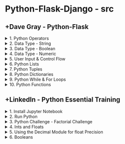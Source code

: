 # Python-Flask-Django - src

## +Dave Gray - Python-Flask

<details>
<summary>1. Python Operators </summary>

# Python Operators

```py
# Assignment Operators
name = "Dave"
print(name)  # Dave

# Arithmetic Operators
a = 2 + 2
b = 4 - 2
c = 24 / 5
d = 24 // 5
e = round(24 / 5)
f = 24 % 5
g = 2 ** 5

print("a", a, "b", b, "c", c, "d", d, "e", e, "f", f, "g", g)
# a 4 b 2 c 4.8 d 4 e 5 f 4 g 32

meaning = 42
meaning += 1
print(meaning)  # 43
meaning -= 1
print(meaning)  # 42
meaning *= 10
print(meaning)  # 420
meaning /= 10
print(meaning)  # 42.0
meaning = round(meaning)
print(meaning)  # 42

# Comparison Operators
print(2 == 2)  # True
print(2 != 2)   # False
print(3 != 2)  # True
print(10 > 2)  # True
print(10 < 2)  # False
print(10 >= 10)  # True

if meaning > 10:
    print('Right on!')  # Right on!
else:
    print('Not today')

# Ternary Operator
print('Great!') if meaning > 10 else print('Not today')
# Great!

```

<img width="1136" alt="image" src="https://github.com/omeatai/src-python-flask-django/assets/32337103/5a0fd9b7-aa1b-43a6-9f6b-93698862cb56">

# #END</details>

<details>
<summary>2. Data Type - String </summary>

# Data Type - String

[https://github.com/omeatai/src-python-flask-django/commit/786257d573dc94eea4ad0f451ed2a64fea47244c](https://github.com/omeatai/src-python-flask-django/commit/786257d573dc94eea4ad0f451ed2a64fea47244c)

```py
# String data type

# literal assignment
first = "Dave"
last = "Johnson"

print(first, type(first))  # Dave <class 'str'>
print(type(first) == str)  # True
print(isinstance(first, str))  # True

# constructor function
pizza = str("Pepperoni")
print(pizza, isinstance(pizza, str))  # Pepperoni True

# Concatenation
fullname = first + " " + last
fullname += "!"
print(fullname)  # Dave Johnson!

# Casting a number to a string
decade = str(1980)
print(decade, type(decade))  # 1980 <class 'str'>
statement = "I like rock music from the " + decade + "s."
print(statement)  # I like rock music from the 1980s.

# Multiple lines
multiline = '''
Hey, how are you?

I was just checking in.   All good?
                    - Dave
'''
print(multiline)
# Hey, how are you?
#
# I was just checking in.   All good?
#                    - Dave

# Escaping special characters
sentence = 'I\'m back at work!\tHey!\n\nWhere\'s this \\located?'
print(sentence)
# I'm back at work!	Hey!
#
# Where's this \located?

# String Methods
first = "Dave"
print(first)  # Dave
print(first.lower())  # dave
print(first.upper())  # DAVE

multiline = "hey, how are you?"
print(multiline)  # hey, how are you?
print(multiline.title())  # Hey, How Are You?
print(multiline.replace("hey", "Welcome"))  # Welcome, how are you?
print(len(multiline))  # 17
multiline += "                                        "
multiline = "                  " + multiline
print(len(multiline))  # 75
print(len(multiline.strip()))  # 17
print(len(multiline.lstrip()))  # 57
print(len(multiline.rstrip()))  # 35

# Build a menu
title = "menu".upper()
print(title.center(20, "="))
print("Coffee".ljust(16, ".") + "$1".rjust(4))
print("Muffin".ljust(16, ".") + "$2".rjust(4))
print("Cheesecake".ljust(16, ".") + "$4".rjust(4))
print("Tea".ljust(16, ".") + "$1".rjust(4))

# ========MENU========
# Coffee..........  $1
# Muffin..........  $2
# Cheesecake......  $4
# Tea.............  $1

# string index values
first = "Dave"
print(first[1])  # a
print(first[-1])  # e
print(first[1:-1])  # av
print(first[1:])  # ave

# Some methods return boolean data
print(first.startswith("D"))  # True
print(first.endswith("Z"))  # False

```

<img width="1255" alt="image" src="https://github.com/omeatai/src-python-flask-django/assets/32337103/3338cc92-727b-42ef-8921-afd7e43f0e67">

# #END</details>

<details>
<summary>3. Data Type - Boolean </summary>

# Data Type - Boolean

[https://github.com/omeatai/src-python-flask-django/commit/a379210ee24c5a461d223e4e642654c0fa30b462](https://github.com/omeatai/src-python-flask-django/commit/a379210ee24c5a461d223e4e642654c0fa30b462)

```py
# Boolean data type
x = bool(False)
my_value = True

print(type(x))  # <class 'bool'>
print(isinstance(my_value, bool))  # True
```

<img width="1255" alt="image" src="https://github.com/omeatai/src-python-flask-django/assets/32337103/397f15c1-ae2c-4dd4-90b9-979c69046bb6">

# #END</details>

<details>
<summary>4. Data Type - Numeric </summary>

# Data Type - Numeric

[https://github.com/omeatai/src-python-flask-django/commit/1586574ec08840c3a77cb2b0d93d8667af4f9ed0](https://github.com/omeatai/src-python-flask-django/commit/1586574ec08840c3a77cb2b0d93d8667af4f9ed0)

```py
# Numeric data types
import math

# integer type
price = 100
best_price = int(80.001)
print(type(price))  # <class 'int'>
print(isinstance(best_price, int))  # True

# float type
gpa = 3.28
y = float(1)
print(type(gpa))  # <class 'float'>
print(isinstance(y, float))  # True

# complex type
comp_value = 5+3j
print(type(comp_value))  # <class 'complex'>
print(comp_value.real)  # 5.0
print(comp_value.imag)  # 3.0

# Built-in functions for numbers
gpa = 3.28
print(abs(gpa * -1))  # 3.28
print(round(gpa))  # 3
print(round(gpa, 1))  # 3.3
print(math.pi)  # 3.141592653589793
print(math.sqrt(64))  # 8.0
print(math.ceil(gpa))  # 4
print(math.floor(gpa))  # 3

# Casting a string to a number
zipcode = "10001"
zip_value = int(zipcode)
print(type(zip_value))  # <class 'int'>
```

<img width="1255" alt="image" src="https://github.com/omeatai/src-python-flask-django/assets/32337103/28ca3892-458f-498f-b3c7-6cae9a153cd1">

# #END</details>

<details>
<summary>5. User Input & Control Flow </summary>

# User Input & Control Flow

[https://github.com/omeatai/src-python-flask-django/commit/7493f2cdb60aad3ef4098079075f9d7e973dd24a](https://github.com/omeatai/src-python-flask-django/commit/7493f2cdb60aad3ef4098079075f9d7e973dd24a)

```py
import sys
import random
from enum import Enum


class RPS(Enum):
    ROCK = 1
    PAPER = 2
    SCISSORS = 3


player_choice = input(
    "Enter...\n1 for Rock,\n2 for Paper, or \n3 for Scissors:\n\n")  # "2"

player = int(player_choice)  # 2

if player < 1 or player > 3:
    sys.exit("You must enter 1, 2, or 3.")

computer_choice = random.choice("123")
computer = int(computer_choice)

print("")
print(f"You chose {str(RPS(player)).replace("RPS.", "")}.")
# You chose PAPER.
print(f"Python chose {str(RPS(computer)).replace("RPS.", "")}.")
# Python chose ROCK.
print("")

result = (player, computer)

if result == (1, 3) or result == (2, 1) or result == (3, 2):
    print("🥳😜 Congrats! You win!  ") # 🥳😜 Congrats! You win!
elif player == computer:
    print("😎 It's a tie!")
else:
    print("😡 Python wins!")

# References:
# print(RPS(2))           # RPS.PAPER
# print(RPS.ROCK)         # RPS.ROCK
# print(RPS['ROCK'])      # RPS.ROCK
# print(RPS.ROCK.value)   # 1
# sys.exit()

# value = input("Please enter a your name: ")
# print(value)
```

<img width="1255" alt="image" src="https://github.com/omeatai/src-python-flask-django/assets/32337103/81dcb299-16bc-4464-b192-0349a4bcbe7b">

# #END</details>

<details>
<summary>6. Python Lists </summary>

# Python Lists

[https://github.com/omeatai/src-python-flask-django/commit/7f68127e2a893544bf4bc3ea5913edc1d8f36a36](https://github.com/omeatai/src-python-flask-django/commit/7f68127e2a893544bf4bc3ea5913edc1d8f36a36)

```py
# Python Lists

users = ['Dave', 'John', 'Sara']
data = ['Dave', 42, True]
empty_list = []

print("Dave" in users)  # True
print("Dave" in data)  # True
print("Dave" in empty_list)  # False
print("")

print(users[0])  # Dave
print(users[-2])  # John
print("")

# FInd index of value
print(users.index('Sara'))  # 2
print("")

# Slice from List
print(users[0:2])  # ['Dave', 'John']
print(users[1:])  # ['John', 'Sara']
print(users[-3:-1])  # ['Dave', 'John']
print(users[:])  # ['Dave', 'John', 'Sara']
print("")

# Find length of List
print(len(data))  # 3
print("")

# Append/Extend to List
users.append('Elsa')
print(users)  # ['Dave', 'John', 'Sara', 'Elsa']

users += ['Jason']
print(users)  # ['Dave', 'John', 'Sara', 'Elsa', 'Jason']

users.extend(['Robert', 'Jimmy'])
print(users)  # ['Dave', 'John', 'Sara', 'Elsa', 'Jason', 'Robert', 'Jimmy']

data = ['Alex', 'Peter']
users.extend(data)
print(users)
# ['Dave', 'John', 'Sara', 'Elsa', 'Jason', 'Robert', 'Jimmy', 'Alex', 'Peter']
print("")

# Insert to List
users = ['Fred', 'John']

users.insert(0, 'Bob')
print(users)  # ['Bob', 'Fred', 'John']

users[2:2] = ['Eddie', 'Alex', 'Bob', 'Stewart']
print(users)  # ['Bob', 'Fred', 'Eddie', 'Alex', 'Bob', 'Stewart', 'John']

users[2:4] = ['Robert', 'JPJ']
print(users)  # ['Bob', 'Fred', 'Robert', 'JPJ', 'Bob', 'Stewart', 'John']
print("")

# Remove from List
users.remove('Bob')
print(users)  # ['Fred', 'Robert', 'JPJ', 'Bob', 'Stewart', 'John']

popped = users.pop()
print(users)  # ['Fred', 'Robert', 'JPJ', 'Bob', 'Stewart']
print(popped)  # John

popped = users.pop(2)
print(users)  # ['Fred', 'Robert', 'Bob', 'Stewart']
print(popped)  # JPJ

del users[0]
print(users)  # ['Robert', 'Bob', 'Stewart']

# del data
data.clear()
print(data)  # []
print("")

# Sort List
users = ['Bob', 'Fred', 'John']
print(users)  # ['Bob', 'Fred', 'John']

users[1:2] = ['eddie']
print(users)  # ['Bob', 'eddie', 'John']

users.sort()
print(users)  # ['Bob', 'John', 'eddie']

users.sort(key=str.lower)
print(users)  # ['Bob', 'eddie', 'John']
print("")

nums = [4, 42, 78, 1, 5]
print(nums)  # [4, 42, 78, 1, 5]
nums.reverse()
print(nums)  # [5, 1, 78, 42, 4]

print(sorted(nums, reverse=True))  # [78, 42, 5, 4, 1]
print(nums)  # [5, 1, 78, 42, 4]

# nums.sort(reverse=True)
# print(nums)

# Copy List
nums = [4, 42, 78, 1, 5]
nums_copy1 = nums.copy()
print(nums_copy1)  # [4, 42, 78, 1, 5]

nums_copy2 = list(nums)
print(nums_copy2)  # [4, 42, 78, 1, 5]

nums_copy3 = nums[:]
print(nums_copy3)  # [4, 42, 78, 1, 5]

nums.sort()
print(nums)  # [1, 4, 5, 42, 78]
print(type(nums))  # <class 'list'>

my_list = list([1, "Neil", True])
print(my_list)  # [1, 'Neil', True]
```

<img width="1255" alt="image" src="https://github.com/omeatai/src-python-flask-django/assets/32337103/78898673-cb21-4d34-96cf-290e38492d83">

# #END</details>

<details>
<summary>7. Python Tuples </summary>

# Python Tuples

[https://github.com/omeatai/src-python-flask-django/commit/f08b7725b409e7bb090a944e79f27d9397fb4a39](https://github.com/omeatai/src-python-flask-django/commit/f08b7725b409e7bb090a944e79f27d9397fb4a39)

```py
# Tuples

my_tuple = tuple(('Dave', 42, True))
print(my_tuple)  # ('Dave', 42, True)

another_tuple = (1, 4, 2, 8, 2, 2)
print(another_tuple)  # (1, 4, 2, 8, 2, 2)

print(type(my_tuple))  # <class 'tuple'>
print(type(another_tuple))  # <class 'tuple'>
print("")

new_list = list(my_tuple)
print(new_list)  # ['Dave', 42, True]
new_list.append('Neil')
print(new_list)  # ['Dave', 42, True, 'Neil']
new_tuple = tuple(new_list)
print(new_tuple)  # ('Dave', 42, True, 'Neil')
print("")

# unpacking Tuples
another_tuple = (1, 4, 2, 8, 2, 2)
print(another_tuple)  # (1, 4, 2, 8, 2, 2)
(one, *two, hey) = another_tuple
print(one)  # 1
print(two)  # [4, 2, 8, 2]
print(hey)  # 2
print(another_tuple.count(2))  # 3
```

<img width="1255" alt="image" src="https://github.com/omeatai/src-python-flask-django/assets/32337103/3ded761d-8492-4465-8125-03199a64a77f">

# #END</details>

<details>
<summary>8. Python Dictionaries </summary>

# Python Dictionaries

[https://github.com/omeatai/src-python-flask-django/commit/dd597e8ea24bb80f983e060984a3871638c2c4df](https://github.com/omeatai/src-python-flask-django/commit/dd597e8ea24bb80f983e060984a3871638c2c4df)

```py
# Dictionaries
band = {
    "vocals": "Plant",
    "guitar": "Page"
}
band2 = dict(vocals="Plant", guitar="Page")

print(band)  # {'vocals': 'Plant', 'guitar': 'Page'}
print(band2)  # {'vocals': 'Plant', 'guitar': 'Page'}
print(type(band))  # <class 'dict'>
print(len(band))  # 2
print("")

# Access items
print(band["vocals"])  # Plant
print(band.get("guitar"))  # Page
print("")

# list all keys
print(band.keys())  # dict_keys(['vocals', 'guitar'])
# list all values
print(band.values())  # dict_values(['Plant', 'Page'])
# list of key/value pairs as tuples
print(band.items())  # dict_items([('vocals', 'Plant'), ('guitar', 'Page')])
print("")

# verify a key exists
print("guitar" in band)  # True
print("triangle" in band)  # False
print("")

# Change and Add values
band["vocals"] = "Coverdale"
band.update({"bass": "JPJ"})
print(band)  # {'vocals': 'Coverdale', 'guitar': 'Page', 'bass': 'JPJ'}
print("")

# Remove items
print(band.pop("bass"))  # JPJ
print(band)  # {'vocals': 'Coverdale', 'guitar': 'Page'}
band["drums"] = "Borg"
print(band)  # {'vocals': 'Coverdale', 'guitar': 'Page', 'drums': 'Borg'}
print(band.popitem())  # ('drums', 'Borg')
print(band)  # {'vocals': 'Coverdale', 'guitar': 'Page'}
print("")

# Delete and clear
band["drums"] = "Bonham"
print(band)  # {'vocals': 'Coverdale', 'guitar': 'Page', 'drums': 'Bonham'}
del band["drums"]
print(band)  # {'vocals': 'Coverdale', 'guitar': 'Page'}
band2 = dict(vocals="Plant", guitar="Page")
print(band2)  # {'vocals': 'Plant', 'guitar': 'Page'}
band2.clear()
print(band2)  # {}
del band2
print("")

# Copy dictionaries
band2 = band.copy()
band2["drums"] = "Dave"
print(band)  # {'vocals': 'Coverdale', 'guitar': 'Page'}
print(band2)  # {'vocals': 'Coverdale', 'guitar': 'Page', 'drums': 'Dave'}
band3 = dict(band)
print(band3)  # {'vocals': 'Coverdale', 'guitar': 'Page'}
print("")

# Nested dictionaries

member1 = {
    "name": "Plant",
    "instrument": "vocals"
}
member2 = {
    "name": "Page",
    "instrument": "guitar"
}
band = {
    "member1": member1,
    "member2": member2
}

print(band)
# {'member1': {'name': 'Plant', 'instrument': 'vocals'}, 'member2': {'name': 'Page', 'instrument': 'guitar'}}
print(band["member1"]["name"])  # Plant
print("")

# Sets
nums = {1, 2, 3, 4}
nums2 = set((1, 2, 3, 4))

print(nums)  # {1, 2, 3, 4}
print(nums2)  # {1, 2, 3, 4}
print(type(nums))  # <class 'set'>
print(len(nums))  # 4
print("")

# No duplicate allowed
nums = {1, 2, 2, 3}
print(nums)  # {1, 2, 3}
print("")

# True is a dupe of 1, False is a dupe of zero
nums = {1, True, 2, False, 3, 4, 0}
print(nums)  # {False, 1, 2, 3, 4}
print("")

# check if a value is in a set
# but you cannot refer to an element in the set with an index position or a key
print(2 in nums)  # True
print("")

# Add a new element to a set
nums.add(8)
print(nums)  # {False, 1, 2, 3, 4, 8}

# Add elements from one set to another
# you can use update with lists, tuples, and dictionaries, too.
more_nums = {5, 6, 7}
nums.update(more_nums)
print(nums)  # {False, 1, 2, 3, 4, 5, 6, 7, 8}

# Merge two sets to create a new set
one = {1, 2, 3}
two = {5, 6, 7}
my_new_set = one.union(two)
print(my_new_set)  # {1, 2, 3, 5, 6, 7}

# Keep only the duplicates
one = {1, 2, 3}
two = {2, 3, 4}
one.intersection_update(two)
print(one)  # {2, 3}

# Keep everything except the duplicates
one = {1, 2, 3}
two = {2, 3, 4}
one.symmetric_difference_update(two)
print(one)  # {1, 4}

```

<img width="1440" alt="image" src="https://github.com/omeatai/src-python-flask-django/assets/32337103/26921db4-bfe0-487b-a372-2538c494eb90">

# #END</details>

<details>
<summary>9. Python While & For Loops </summary>

# Python While & For Loops

[https://github.com/omeatai/src-python-flask-django/commit/c81b164f520097cb24a7e179f4e92c506f84ec1e](https://github.com/omeatai/src-python-flask-django/commit/c81b164f520097cb24a7e179f4e92c506f84ec1e)

```py
# while loop
value = 1
arr = []
while value <= 10:
    arr.append(value)
    value += 1
print(arr)  # [1, 2, 3, 4, 5, 6, 7, 8, 9, 10]

# while loop with break
value = 1
arr = []
while value <= 10:
    if value == 5:
        break
    arr.append(value)
    value += 1
print(arr)  # [1, 2, 3, 4]

# while loop with continue
value = 0
arr = []
while value <= 10:
    value += 1
    if value == 5:
        continue
    arr.append(value)
else:
    print("Value is now " + str(value))  # Value is now 11
print(arr)  # [1, 2, 3, 4, 6, 7, 8, 9, 10, 11]
print("")

# for loop on List
names = ["Dave", "Sara", "John"]
for x in names:
    print(x)
# Dave
# Sara
# John

# for loop on String
y = ""
for x in "Mississippi":
    y += x
print(y)  # Mississippi

# for loop on List with break
names = ["Dave", "Sara", "John"]
for x in names:
    if x == "Sara":
        break
    print(x)  # Dave

# for loop on List with continue
names = ["Dave", "Sara", "John"]
for x in names:
    if x == "Sara":
        continue
    print(x)
print("")
# Dave
# John

# for loop in range
y = ""
for x in range(4):
    y += str(x)
print(y)  # 0123

# for loop in range with start/stop
y = ""
for x in range(2, 4):
    y += str(x)
print(y)
print("")  # 23

# for loop in range with start/stop/step
y = []
for x in range(5, 101, 5):
    y.append(x)
else:
    print("Glad that\'s over!")
print(y)
# Glad that's over!
# [5, 10, 15, 20, 25, 30, 35, 40, 45, 50, 55, 60, 65, 70, 75, 80, 85, 90, 95, 100]
print("")

# nested for loop
names = ["Dave", "Sara", "John"]
actions = ["codes", "eats", "sleeps"]

for name in names:
    for action in actions:
        print(name + " " + action + ".")
# Dave codes.
# Dave eats.
# Dave sleeps.
# Sara codes.
# Sara eats.
# Sara sleeps.
# John codes.
# John eats.
# John sleeps.

# for action in actions:
#     for name in names:
#         print(name + " " + action + ".")

```

<img width="1440" alt="image" src="https://github.com/omeatai/src-python-flask-django/assets/32337103/00f1a9e4-0010-4bfd-bcef-5cc6825ccb9c">

# #END</details>

<details>
<summary>10. Python Functions </summary>

# Python Functions

```py

```

```py

```

```py

```

```py

```

# #END</details>


## +LinkedIn - Python Essential Training

<details>
<summary>1. Install Jupyter Notebook </summary>

# Install Notebook

```py
pip install notebook
```

# Run Jupyter Notebook

```py
jupyter notebook
```

# #END</details>

<details>
<summary>2. Run Python </summary>

# Run Python
    
```py
python
```

```x
Python 3.12.2 (v3.12.2:6abddd9f6a, Feb  6 2024, 17:02:06) [Clang 13.0.0 (clang-1300.0.29.30)] on darwin
Type "help", "copyright", "credits" or "license" for more information.
```

```py
>>> import this
```

```x
The Zen of Python, by Tim Peters

Beautiful is better than ugly.
Explicit is better than implicit.
Simple is better than complex.
Complex is better than complicated.
Flat is better than nested.
Sparse is better than dense.
Readability counts.
Special cases aren't special enough to break the rules.
Although practicality beats purity.
Errors should never pass silently.
Unless explicitly silenced.
In the face of ambiguity, refuse the temptation to guess.
There should be one-- and preferably only one --obvious way to do it.
Although that way may not be obvious at first unless you're Dutch.
Now is better than never.
Although never is often better than *right* now.
If the implementation is hard to explain, it's a bad idea.
If the implementation is easy to explain, it may be a good idea.
Namespaces are one honking great idea -- let's do more of those!
>>> 
```

# #END</details>

<details>
<summary>3. Python Challenge - Factorial Challenge </summary>

# Python Challenge - Factorial Challenge

The factorial function gives the number of possible arrangements of a set of items of length "n"

For example, there are 4! ("four factorial") or 24 ways to arrange four items, which can be calculated as: 4 * 3 * 2 * 1

5! = 5 * 4 * 3 * 2 * 1 = 120

6! = 6 * 5 * 4 * 3 * 2 * 1 = 720

etc.

In a set of 0 items (an empty set) there is only one way to arrange the items, therefore, 0! = 1

For the purposes of this exercise, factorials are only defined for positive integers (including 0)

# Solution 1 - Using While Loop
    
```py
def factorial(num):
    if type(num) is not int:
        return None
    if num < 0:
        return None
    if num == 0:
        return 1

    i = 0
    f = 1
    while i < num:
        i = i + 1
        f = f * i

    return f


# return 120
print(factorial(5))

# return 720
print(factorial(6))

# return 1
print(factorial(0))

# return None
print(factorial(-2))

# return None
print(factorial(1.2))

# return None
print(factorial('spam spam spam spam spam spam'))
```

```x
120
720
1
None
None
None
```

# Solution 2 - Using Recursion

```py
def factorial(num):
    if type(num) is not int:
        return None
    if num < 0:
        return None
    if num == 0:
        return 1

    return num * factorial(num - 1)


# return 120
print(factorial(5))

# return 720
print(factorial(6))

# return 1
print(factorial(0))

# return None
print(factorial(-2))

# return None
print(factorial(1.2))

# return None
print(factorial('spam spam spam spam spam spam'))
```

```x
120
720
1
None
None
None
```

# #END</details>

<details>
<summary>4. Ints and Floats </summary>

# Ints and Floats

### Dividing int with float

```py
20 / 4
```

```x
5.0
```

### Flooring int with float

```py
20 // 4
```

```x
5
```

### Adding int with float

```py
4 + 4.0
```

```x
8.0
```

### Multiplying int with float

```py
4 * 4.0
```

```x
16.0
```

### Exponentiating int with float

```py
4 ** 4.0
```

```x
256.0
```

### Converting float to int

```py
int(4 ** 4.0)
```

```x
256
```

```py
int(8.9)
```

```x
8
```

```py
int(8.99999999)
```

```x
8
```

```py
int(14/3)
```

```x
4
```

### Rounding floats

```py
14/3
# 4.666666666666667
round(14/3, 2)
```

```x
4.67
```

```py
1.2 - 1.0
# 0.19999999999999996
round(1.2 - 1.0, 2)
```

```x
0.2
```

# #END</details>

<details>
<summary>5. Using the Decimal Module for float Precision </summary>

# Using the Decimal Module for float Precision

### getcontext() attributes

```py
from decimal import Decimal, getcontext

getcontext()
```

```x
Context(prec=28, rounding=ROUND_HALF_EVEN, Emin=-999999, Emax=999999, capitals=1,
clamp=0, flags=[], traps=[InvalidOperation, DivisionByZero, Overflow])
```

### Set getcontext() precision

```py
from decimal import Decimal, getcontext

getcontext().prec=4
getcontext()
```

```x
Context(prec=4, rounding=ROUND_HALF_EVEN, Emin=-999999, Emax=999999, capitals=1,
clamp=0, flags=[], traps=[InvalidOperation, DivisionByZero, Overflow])
```

### Use Decimal function with precision

```py
from decimal import Decimal, getcontext

getcontext().prec=4
Decimal(1) / Decimal(3)
```

```x
0.3333
```

```py
getcontext().prec=2
Decimal(1) / Decimal(3)
```

```x
0.33
```

```py
Decimal(3.14)
```

```x
3.140000000000000124344978758017532527446746826171875
```

```py
Decimal('3.14')
```

```py
3.14
```

# #END</details>

<details>
<summary>6. Booleans </summary>

# Booleans

```py

```

```py

```

```py

```

```py

```

```py

```

```py

```

```py

```

```py

```

# #END</details>
